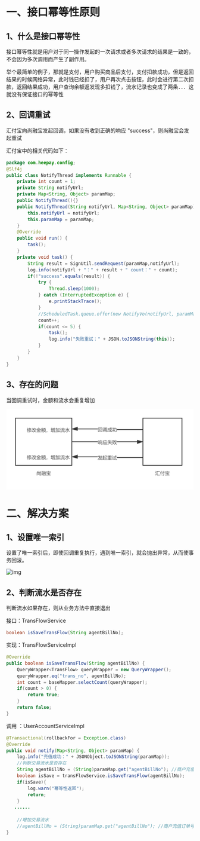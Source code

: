 # 一、接口幂等性原则

## 1、什么是接口幂等性

接口幂等性就是用户对于同一操作发起的一次请求或者多次请求的结果是一致的，不会因为多次调用而产生了副作用。

举个最简单的例子，那就是支付，用户购买商品后支付，支付扣款成功，但是返回结果的时候网络异常，此时钱已经扣了，用户再次点击按钮，此时会进行第二次扣款，返回结果成功，用户查询余额返发现多扣钱了，流水记录也变成了两条．．．这就没有保证接口的幂等性

## 2、回调重试

汇付宝向尚融宝发起回调，如果没有收到正确的响应 "success"，则尚融宝会发起重试

汇付宝中的相关代码如下： 

```java
package com.heepay.config;
@Slf4j
public class NotifyThread implements Runnable {
    private int count = 1;
    private String notifyUrl;
    private Map<String, Object> paramMap;
    public NotifyThread(){}
    public NotifyThread(String notifyUrl, Map<String, Object> paramMap) {
        this.notifyUrl = notifyUrl;
        this.paramMap = paramMap;
    }
    @Override
    public void run() {
        task();
    }
    private void task() {
        String result = SignUtil.sendRequest(paramMap,notifyUrl);
        log.info(notifyUrl + "：" + result + " count：" + count);
        if(!"success".equals(result)) {
            try {
                Thread.sleep(1000);
            } catch (InterruptedException e) {
                e.printStackTrace();
            }
            //ScheduledTask.queue.offer(new NotifyVo(notifyUrl, paramMap));
            count++;
            if(count <= 5) {
                task();
                log.info("失败重试：" + JSON.toJSONString(this));
            }
        }
    }
}
```

## 3、存在的问题

当回调重试时，金额和流水会重复增加

![img](https://raw.githubusercontent.com/Eneru7/img/main/img_folder/97bcf6c5e9dfbfb7fb4a2e0efae46d67.png)

# 二、解决方案

## 1、设置唯一索引

设置了唯一索引后，即使回调重复执行，遇到唯一索引，就会抛出异常，从而使事务回滚。

![img](E:/pro/WizNote/My%20Knowledge/temp/fb258d6e-2968-4e4a-bff2-d626aa892ac4/128/index_files/264f23f1-8412-42e9-8767-33296f7f6185.png)

## 2、判断流水是否存在

判断流水如果存在，则从业务方法中直接退出

接口：TransFlowService 

```java
boolean isSaveTransFlow(String agentBillNo);
```

实现：TransFlowServiceImpl 

```java
@Override
public boolean isSaveTransFlow(String agentBillNo) {
    QueryWrapper<TransFlow> queryWrapper = new QueryWrapper();
    queryWrapper.eq("trans_no", agentBillNo);
    int count = baseMapper.selectCount(queryWrapper);
    if(count > 0) {
        return true;
    }
    return false;
}
```

调用 ：UserAccountServiceImpl 

```java
@Transactional(rollbackFor = Exception.class)
@Override
public void notify(Map<String, Object> paramMap) {
    log.info("充值成功：" + JSONObject.toJSONString(paramMap));
    //判断交易流水是否存在
    String agentBillNo = (String)paramMap.get("agentBillNo"); //商户充值订单号
    boolean isSave = transFlowService.isSaveTransFlow(agentBillNo);
    if(isSave){
        log.warn("幂等性返回");
        return;
    }
   ......
       
    //增加交易流水
    //agentBillNo = (String)paramMap.get("agentBillNo"); //商户充值订单号
}
```